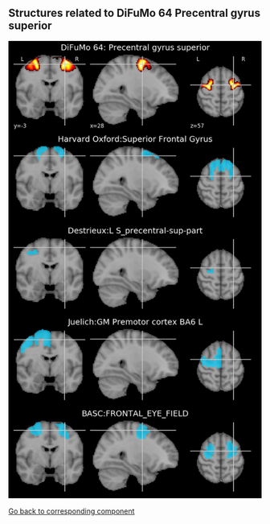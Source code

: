 


## Structures related to DiFuMo 64 Precentral gyrus superior

![40](40.jpg "Structures related to DiFuMo 64 Precentral gyrus superior")

[Go back to corresponding component](https://parietal-inria.github.io/DiFuMo/64/html/40.html)